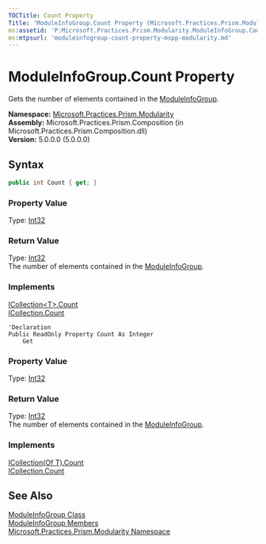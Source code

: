 ```yaml
---
TOCTitle: Count Property
Title: 'ModuleInfoGroup.Count Property (Microsoft.Practices.Prism.Modularity)'
ms:assetid: 'P:Microsoft.Practices.Prism.Modularity.ModuleInfoGroup.Count'
ms:mtpsurl: 'moduleinfogroup-count-property-mspp-modularity.md'
---
```



# ModuleInfoGroup.Count Property

Gets the number of elements contained in the [ModuleInfoGroup](/patterns-practices/reference/moduleinfogroup-class-mspp-modularity).

**Namespace:** [Microsoft.Practices.Prism.Modularity](/patterns-practices/reference/mspp-modularity-namespace)  
**Assembly:** Microsoft.Practices.Prism.Composition (in Microsoft.Practices.Prism.Composition.dll)  
**Version:** 5.0.0.0 (5.0.0.0)

## Syntax

```C#
public int Count { get; }
```

### Property Value

Type: [Int32](http://msdn.microsoft.com/en-us/library/td2s409d)
### Return Value

Type: [Int32](http://msdn.microsoft.com/en-us/library/td2s409d)  
The number of elements contained in the [ModuleInfoGroup](/patterns-practices/reference/moduleinfogroup-class-mspp-modularity).
### Implements

[ICollection&lt;T&gt;.Count](http://msdn.microsoft.com/en-us/library/5s3kzhec)  
[ICollection.Count](http://msdn.microsoft.com/en-us/library/2yz8a4x3)


```VB
'Declaration
Public ReadOnly Property Count As Integer
	Get
```

### Property Value

Type: [Int32](http://msdn.microsoft.com/en-us/library/td2s409d)
### Return Value

Type: [Int32](http://msdn.microsoft.com/en-us/library/td2s409d)  
The number of elements contained in the [ModuleInfoGroup](/patterns-practices/reference/moduleinfogroup-class-mspp-modularity).
### Implements

[ICollection(Of T).Count](http://msdn.microsoft.com/en-us/library/5s3kzhec)  
[ICollection.Count](http://msdn.microsoft.com/en-us/library/2yz8a4x3)

## See Also

[ModuleInfoGroup Class](/patterns-practices/reference/moduleinfogroup-class-mspp-modularity)  
[ModuleInfoGroup Members](/patterns-practices/reference/moduleinfogroup-members-mspp-modularity)  
[Microsoft.Practices.Prism.Modularity Namespace](/patterns-practices/reference/mspp-modularity-namespace)